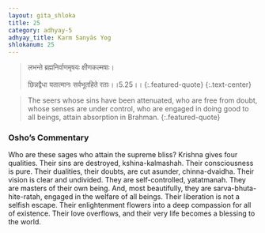 ```yaml
---
layout: gita_shloka
title: 25
category: adhyay-5
adhyay_title: Karm Sanyās Yog
shlokanum: 25
---
```


> लभन्ते ब्रह्मनिर्वाणमृषयः क्षीणकल्मषाः।<br><br>छिन्नद्वैधा यतात्मानः सर्वभूतहिते रताः।।5.25।।
{:.featured-quote}
{:.text-center}

> The seers whose sins have been attenuated, who are free from doubt, whose senses are under control, who are engaged in doing good to all beings, attain absorption in Brahman.
{:.featured-quote}

### Osho’s Commentary
Who are these sages who attain the supreme bliss? Krishna gives four qualities.
Their sins are destroyed, kshina-kalmashah. Their consciousness is pure.
Their dualities, their doubts, are cut asunder, chinna-dvaidha. Their vision is clear and undivided.
They are self-controlled, yatatmanah. They are masters of their own being.
And, most beautifully, they are sarva-bhuta-hite-ratah, engaged in the welfare of all beings.
Their liberation is not a selfish escape. Their enlightenment flowers into a deep compassion for all of existence. Their love overflows, and their very life becomes a blessing to the world.
